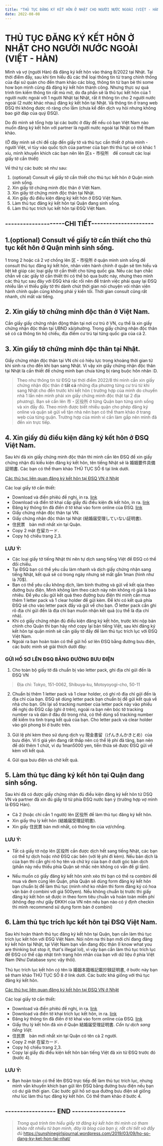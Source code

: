 ```yaml
---
title: "THỦ TỤC ĐĂNG KÝ KẾT HÔN Ở NHẬT CHO NGƯỜI NƯỚC NGOÀI (VIỆT - HÀN)"
date: 2022-08-08
---
```


# THỦ TỤC ĐĂNG KÝ KẾT HÔN Ở NHẬT CHO NGƯỜI NƯỚC NGOÀI (VIỆT - HÀN)


Mình và vợ (người Hàn) đã đăng ký kết hôn vào tháng 8/2022 tại Nhật. Tại thời điểm đấy, sau khi tìm hiểu đủ các thể loại thông tin từ trang chính thống của đại sứ quán cho đến tham khảo các blog, thông tin từ bạn bè thì some how bọn mình cũng đã đăng ký kết hôn thành công. Nhưng thực sự quá trình tìm kiếm thông tin rất mù mờ, do đa phần sẽ là thủ tục kết hôn của 1 người nước ngoài với 1 người Nhật tại Nhật, rất ít thông tin cho 2 người nước ngoài (2 nước khác nhau) đăng ký kết hôn tại Nhật. Và thông tin ở trang web ĐSQ thì không được rõ ràng cho lắm (chưa kể đến dịch vụ hỏi nhưng không bao giờ đáp của quý ĐSQ).

Do đó mình sẽ tổng hợp lại các bước ở đây để nếu có bạn Việt Nam nào muốn đăng ký kết hôn với partner là người nước ngoài tại Nhật có thể tham khảo.

(Ở đây mình sẽ chỉ đề cập đến giấy tờ và thủ tục cần thiết ở phía mình - người Việt, vì tùy vào quốc tịch của partner của bạn thì thủ tục sẽ có khác 1 xíu, mình khuyến khích các bạn nên lên 区s・市役所　để consult các loại giấy tờ cần thiết)

Về thứ tự các bước sẽ như sau:

1. (optional) Consult về giấy tờ cần thiết cho thủ tục kết hôn ở Quận mình sinh sống.
2. Xin giấy tờ chứng minh độc thân ở Việt Nam.
3. Xin giấy tờ chứng minh độc thân tại Nhật.
4. Xin giấy đủ điều kiện đăng ký kết hôn ở ĐSQ Việt Nam.
5. Làm thủ tục đăng ký kết hôn tại Quận đang sinh sống.
6. Làm thủ tục trích lục kết hôn tại ĐSQ Việt Nam.



## **--------------------CHI TIẾT---------------------**


## **1.(optional) Consult về giấy tờ cần thiết cho thủ tục kết hôn ở Quận mình sinh sống.**


 1 trong 2 hoặc cả 2 vợ chồng lên 区・市役所 ở quận mình sinh sống để consult thủ tục đăng ký kết hôn, nhân viên hành chính ở quận sẽ tìm hiểu và liệt kê giúp các loại giấy tờ cần thiết cho từng quốc gia. Nếu các bạn chắc chắn về các giấy tờ cần thiết thì có thể bỏ qua bước này, nhưng theo mình các thủ tục sau đây với ĐSQ khá rắc rối nên để tránh việc phải quay lại ĐSQ nhiều lần vì thiếu giấy tờ thì dành chút thời gian nói chuyện vói nhân viên hành chính quận cũng không phải ý kiến tồi. Thời gian consult cũng rất nhanh, chỉ mất vài tiếng.


## **2. Xin giấy tờ chứng minh độc thân ở Việt Nam.**

Cần giấy giấy chứng nhận động thân tại nơi cư trú ở VN, cụ thể là xin giấy chứng nhận độc thân tại UBND xã/phường.
Trong giấy chứng nhận độc thân sẽ có cả thông tin hộ chiếu, địa điểm cư trú tại từng quốc gia của cả 2.


## **3. Xin giấy tờ chứng minh độc thân tại Nhật.**

Giấy chứng nhận độc thân tại VN chỉ có hiệu lực trong khoảng thời gian từ khi sinh ra cho đến khi bạn sang Nhật. Vì vậy xin giấy chứng nhận độc thân tại Nhật là cần thiết để chứng minh bạn chưa từng bị ràng buộc hôn nhân :D.

> Theo như thông tin từ ĐSQ tại thời điểm 2022/8 thì mình cần xin giấy chứng nhận độc thân ở **tất cả** những địa phương từng cư trú từ khi sang Nhật cho đến trước khi kết hôn ( trường hợp của mình do chuyển nhà 1 lần nên mình phải xin giấy chứng minh độc thật tại 2 địa phương).
Bạn sẽ cần lên 市・区役所 ở từng Quận bạn từng sinh sống và xin đầy đủ. 
Theo mình được biết nhiều quận cho phép đăng ký online và quận sẽ gửi về tận nhà nên bạn có thể tham khảo ở trang web của từng quận. Trường hợp của mình vì cần làm gấp nên mình đã đến xin trực tiếp. 


## **4. Xin giấy đủ điều kiện đăng ký kết hôn ở ĐSQ Việt Nam.**


 Sau khi đã xin giấy chứng minh độc thân thì mình cần lên ĐSQ để xin giấy chứng nhận
đủ kiểu kiện đăng ký kết hôn, tên tiếng Nhật sẽ là 婚姻要件具備証明書. Các bạn có thể tham khảo THỦ TỤC SỐ 6 tại link dưới.


[Các thủ tục liên quan đăng ký kết hôn tại ĐSQ VN ở Nhật](https://vnembassy-jp.org/vi/h%C6%B0%E1%BB%9Bng-d%E1%BA%ABn-li%C3%AAn-quan-%C4%91%E1%BA%BFn-k%E1%BA%BFt-h%C3%B4n)

Các loại giấy tờ cần thiết:

- Download và điền phiêú đề nghị, in ra. [link](https://vnembassy-jp.org/sites/default/files/PHIEU%20DE%20NGHI%20VA%20THONG%20TIN%20LIEN%20HE_5.doc)
- Download và điền tờ khai cấp giấy đủ điều kiện đk kết hôn, in ra.  [link](https://vnembassy-jp.org/sites/default/files/Thu%20tuc%20so%206%20To%20khai%20cap%20Giay%20du%20dieu%20kien%20ket%20hon_0.doc)
-  Đăng ký thông tin đã điền ở tờ khai vào form online của ĐSQ.  [link](https://forms.gle/VqcF9xhGaWjmC8AeA)
- Giấy chứng nhận độc thân tại VN.
- Giấy chứng nhận độc thân tại Nhật (結婚届受理していない証明書).
- 住民票　bản mới nhất xin tại Quận.
- Copy 2 mặt 在留カード.
- Copy hộ chiếu trang 2,3.

### LƯU Ý: 
- Các loại giấy tờ tiếng Nhật thì nên tự dịch sang tiếng Việt để ĐSQ có thể đối chiếu.
- Tại ĐSQ bạn có thể yêu cầu làm nhanh và dịch giấy chứng nhận sang tiếng Nhật, kết quả sẽ có trong ngày nhưng sẽ mất gần 1man (hình như là 70$).
- Bạn có thể yêu cầu không dịch, làm bình thường và gửi về kết qủa theo đường bưu điện. Mình không làm theo cách này nên không rõ giá là bao nhiêu. Để yêu cầu gửi kết quả theo đường bưu điện thì mình cần mua thêm 1 letter pack và 1 clear holder để gửi kèm. Để khi có kết quả phía ĐSQ sẽ cho vào letter pack đấy và gửi về cho bạn. Ở letter pack cần ghi rõ địa chỉ gửi đến là địa chỉ bạn muốn nhận kết quả (cụ thể là địa chỉ nhà).
- Khi có giấy chứng nhận đủ điều kiện đăng ký kết hôn, trước khi nộp bản chính cho Quận thì bạn hãy nhớ copy lại bản tiếng Việt, sau khi đăng ký kết hôn tại quận mình sẽ cần giấy tờ đấy để làm thủ tục trích lục với ĐSQ Việt Nam.
- Ngoài ra bạn hoàn toàn có thể gửi hồ sơ lên ĐSQ bằng đường bưu điện, các bước mình sẽ giải thích dưới đây:


### GỬI HỒ SƠ LÊN ĐSQ BẰNG ĐƯỜNG BƯU ĐIỆN
1. Cho toàn bộ giấy tờ đã chuẩn bị vào letter pack, ghi địa chỉ gửi đến là ĐSQ VN
> Địa chỉ: Tokyo, 151-0062, Shibuya-ku, Motoyoyogi-cho, 50-11

2. Chuẩn bị thêm 1 letter pack và 1 clear holder, có ghi rõ địa chỉ gửi đến là địa chỉ của bạn. ĐSQ sẽ dùng letter pack bạn chuẩn bị để gửi kết quả về nhà cho bạn.
Ghi lại số tracking number của letter pack này vào phiếu đề nghị do ĐSQ cấp (ghi ở trên), ngoài ra bạn nên bóc tờ tracking number ra và dán ở đâu đó trong nhà, có thể dùng số tracking number để kiểm tra tình trạng kết quả của bạn.
Cho letter pack và clear holder vào gói phong bì ở bước trên.

3. Gửi lệ phí kèm theo sử dụng dịch vụ 現金書留（げんきんかきとめ）của bưu điện.
Vì tỉ giá yên đang rất thấp nên có thể lệ phí đã tăng, bạn nên để dôi thêm 1 chút, ví dụ 1man5000 yen, tiền thừa sẽ được ĐSQ gửi về kèm với kết quả.

4. Gửi qua bưu điện và chờ kết quả.


## **5. Làm thủ tục đăng ký kết hôn tại Quận đang sinh sống.**

Sau khi đã có được giấy chứng nhận đủ điều kiện đăng ký kết hôn từ DSQ VN và partner đã xin đủ giấy tờ từ phía ĐSQ nước bạn ý (trường hợp vợ mình là ĐSQ Hàn).

- Cả 2 (hoặc chỉ cần 1 người) lên 区役所 để làm thủ tục đăng ký kết hôn.
- Xin giấy thụ lý kết hôn (結婚届受理証明書).
- Xin giấy 住民票 bản mới nhất, có thông tin của vợ/chồng.

### LƯU Ý:

- Tất cả giấy tờ nộp lên 区役所 cần được dịch hết sang tiếng Nhật, các bạn có thể tự dịch hoặc nhờ ĐSQ các bên (với lệ phí đi kèm).
Nếu bản dịch là của bạn thì cần ghi rõ họ tên và chữ ký của bạn ở dưới góc bản dịch (phần này nếu thiếu phía Quận sẽ nhắc nên không có vấn đề gì lắm).

- Nếu muốn có giấy đăng ký kết hôn xinh xẻo thì bạn có thể ra combini để mua và đem cùng lên Quận, phía Quận sẽ dùng form đăng ký kết hôn bạn chuẩn bị để làm thủ tục (mình nhớ ko nhầm thì form đăng ký có hoa văn bán ở combini với giá 500yen).
Nếu không chuẩn bị trước thì giấy đăng ký kết hôn sẽ được in theo form tiêu chuẩn và hoàn toàn miễn phí (không đẹp như giấy ĐKKH của VN nên nếu bạn nào có ý định checkin thì mình recommend sử dụng form bán ở combini)


## **6. Làm thủ tục trích lục kết hôn tại ĐSQ Việt Nam.**

Sau khi hoàn thành thủ tục đăng ký kết hôn tại Quận, bạn cần làm thủ tục trích lục kết hôn với ĐSQ Việt Nam. Nói nôm na thì bạn mới chỉ đang đăng ký kết hôn tại Nhật, tại Việt Nam bạn vẫn đang độc thân (I know what you are thinking but stop it, that's illegal lol), vì vậy bạn cần làm thủ tục trích lục để ĐSQ có thể cập nhật tình trạng hôn nhân của bạn với dữ liệu ở phía Việt Nam (Như Database sync vậy thôi).

Thủ tục trích lục kết hôn có tên là 婚姻本籍帳記載抄録証明書, ở bước này bạn sẽ tham khảo THỦ TỤC SỐ 8 ở link dưới. Các bước khá giống với thủ tục đăng ký kết hôn.

[Các thủ tục liên quan đăng ký kết hôn tại ĐSQ VN ở Nhật](https://vnembassy-jp.org/vi/h%C6%B0%E1%BB%9Bng-d%E1%BA%ABn-li%C3%AAn-quan-%C4%91%E1%BA%BFn-k%E1%BA%BFt-h%C3%B4n)


Các loại giấy tờ cần thiết:

- Download và điền phiêú đề nghị, in ra. [link](https://vnembassy-jp.org/sites/default/files/PHIEU%20DE%20NGHI%20VA%20THONG%20TIN%20LIEN%20HE_5.doc)
- Download và điền tờ khai trích lục kết hôn, in ra.  [link](https://vnembassy-jp.org/sites/default/files/Thu%20tuc%20so%208.%20To%20khai%20Ghi%20chu%20ket%20hon_0.doc)
-  Đăng ký thông tin đã điền ở tờ khai vào form online của ĐSQ.  [link](https://forms.gle/zhshFBz9yKsg5mYm8)
- Giấy thụ lý kết hôn đã xin ở Quận 結婚届受理証明書.
*Cần tự dịch sang tiếng Việt.*
- 住民票　bản mới nhất xin tại Quận có tên cả 2 người.
- Copy 2 mặt 在留カード.
- Copy hộ chiếu trang 2,3.
- Copy lại giấy đủ điều kiện kết hôn bản tiếng Việt đã xin từ ĐSQ trước đó  (bước 4).

### LƯU Ý:

- Bạn hoàn toàn có thể lên ĐSQ trực tiếp để làm thủ tục trích lục, nhưng mình vẫn khuyến khích bạn gửi lên ĐSQ bằng đường bưu điện nếu bạn có dư giả thời gian.
Các bước gửi hồ sơ qua đường bưu điện sẽ giống như lúc làm thủ tục đăng ký kết hôn. Có thể tham khảo ở bước 4.



## **----------------- END ------------------**


> *Trong quá trình tìm hiểu giấy tờ đăng ký kết hôn thì mình có tham khảo rất nhiều từ bạn mình, đây là blog của bạn ý, rất chi tiết và đẩy đủ*
 https://sunshinegirlsjournal.wordpress.com/2019/03/09/ho-so-dang-ky-ket-hon-tai-nhat/